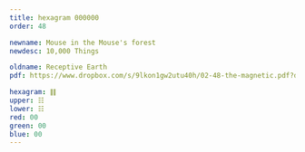 ```yaml
---
title: hexagram 000000
order: 48

newname: Mouse in the Mouse's forest
newdesc: 10,000 Things

oldname: Receptive Earth
pdf: https://www.dropbox.com/s/9lkon1gw2utu40h/02-48-the-magnetic.pdf?dl=0

hexagram: ䷁
upper: ☷
lower: ☷
red: 00
green: 00
blue: 00
---
```

